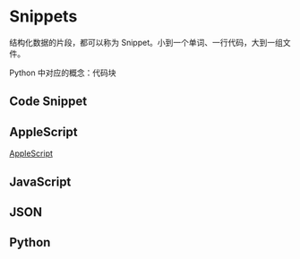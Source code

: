# Snippets

结构化数据的片段，都可以称为 Snippet。小到一个单词、一行代码，大到一组文件。

Python 中对应的概念：代码块


## Code Snippet

## AppleScript

[AppleScript](https://github.com/suliveevil/AppleScript)

## JavaScript

## JSON

## Python

